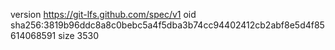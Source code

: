 version https://git-lfs.github.com/spec/v1
oid sha256:3819b96ddc8a8c0bebc5a4f5dba3b74cc94402412cb2abf8e5d4f85614068591
size 3530
